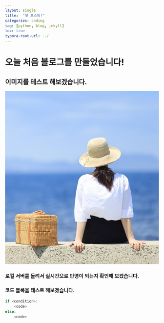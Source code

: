 ```yaml
---
layout: single
title:  "첫 포스팅!"
categories: coding
tag: [python, blog, jekyll]
toc: true
typora-root-url: ../
---
```


# 오늘 처음 블로그를 만들었습니다!

## 이미지를 테스트 해보겠습니다.

![그림1](/assets/images/2024-04-16-first/그림1.jpg)

### 로컬 서버를 돌려서 실시간으로 반영이 되는지 확인해 보겠습니다.

### 코드 블록을 테스트 해보겠습니다.
```python
if <condition>:
    <code>
else:
    <code>
```